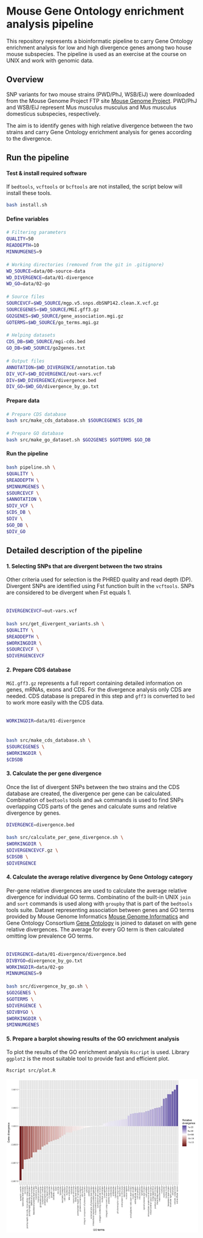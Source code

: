 # Mouse Gene Ontology enrichment analysis pipeline

This repository represents a bioinformatic pipeline to carry Gene Ontology enrichment analysis for low and high divergence genes among two house mouse subspecies. The pipeline is used as an exercise at the course on UNIX and work with genomic data.

## Overview

SNP variants for two mouse strains (PWD/PhJ, WSB/EiJ) were downloaded from the Mouse Genome Project FTP site [Mouse Genome Project](https://www.sanger.ac.uk/data/mouse-genomes-project/). PWD/PhJ and WSB/EiJ represent Mus musculus musculus and Mus musculus domesticus subspecies, respectively.

The aim is to identify genes with high relative divergence between the two strains and carry Gene Ontology enrichment analysis for genes according to the divergence.

## Run the pipeline

#### Test & install required software

If `bedtools`, `vcftools` or `bcftools` are not installed, the script below will install these tools.

```bash
bash install.sh
```

#### Define variables

```bash
# Filtering parameters
QUALITY=50
READDEPTH=10
MINNUMGENES=9

# Working directories (removed from the git in .gitignore)
WD_SOURCE=data/00-source-data
WD_DIVERGENCE=data/01-divergence
WD_GO=data/02-go

# Source files
SOURCEVCF=$WD_SOURCE/mgp.v5.snps.dbSNP142.clean.X.vcf.gz
SOURCEGENES=$WD_SOURCE/MGI.gff3.gz
GO2GENES=$WD_SOURCE/gene_association.mgi.gz
GOTERMS=$WD_SOURCE/go_terms.mgi.gz

# Helping datasets
CDS_DB=$WD_SOURCE/mgi-cds.bed
GO_DB=$WD_SOURCE/go2genes.txt

# Output files
ANNOTATION=$WD_DIVERGENCE/annotation.tab
DIV_VCF=$WD_DIVERGENCE/out-vars.vcf
DIV=$WD_DIVERGENCE/divergence.bed
DIV_GO=$WD_GO/divergence_by_go.txt
```

#### Prepare data

```bash
# Prepare CDS database
bash src/make_cds_database.sh $SOURCEGENES $CDS_DB

# Prepare GO database
bash src/make_go_dataset.sh $GO2GENES $GOTERMS $GO_DB
```

#### Run the pipeline

```bash
bash pipeline.sh \
$QUALITY \
$READDEPTH \
$MINNUMGENES \
$SOURCEVCF \
$ANNOTATION \
$DIV_VCF \
$CDS_DB \
$DIV \
$GO_DB \
$DIV_GO
```

## Detailed description of the pipeline

#### 1. Selecting SNPs that are divergent between the two strains

Other criteria used for selection is the PHRED quality and read depth (DP). Divergent SNPs are identified using Fst function built in the `vcftools`. SNPs are considered to be divergent when Fst equals 1.

```bash

DIVERGENCEVCF=out-vars.vcf

bash src/get_divergent_variants.sh \
$QUALITY \
$READDEPTH \
$WORKINGDIR \
$SOURCEVCF \
$DIVERGENCEVCF
```

#### 2. Prepare CDS database

`MGI.gff3.gz` represents a full report containing detailed information on genes, mRNAs, exons and CDS. For the divergence analysis only CDS are needed. CDS database is prepared in this step and `gff3` is converted to `bed` to work more easily with the CDS data.

```bash

WORKINGDIR=data/01-divergence


bash src/make_cds_database.sh \
$SOURCEGENES \
$WORKINGDIR \
$CDSDB
```

#### 3. Calculate the per gene divergence

Once the list of divergent SNPs between the two strains and the CDS database are created, the divergence per gene can be calculated. Combination of `bedtools` tools and `awk` commands is used to find SNPs overlapping CDS parts of the genes and calculate sums and relative divergence by genes.

```bash
DIVERGENCE=divergence.bed

bash src/calculate_per_gene_divergence.sh \
$WORKINGDIR \
$DIVERGENCEVCF.gz \
$CDSDB \
$DIVERGENCE
```

#### 4. Calculate the average relative divergence by Gene Ontology category

Per-gene relative divergences are used to calculate the average relative divergence for individual GO terms. Combinatino of the built-in UNIX `join` and `sort` commands is used along with `groupby` that is part of the `bedtools` tools suite. Dataset representing association between genes and GO terms provided by Mouse Genome Informatics [Mouse Genome Informatics](http://www.informatics.jax.org) and Gene Ontology Consortium [Gene Ontology](http://geneontology.org) is joined to dataset on with gene relative divergences. The average for every GO term is then calculated omitting low prevalence GO terms.

```bash

DIVERGENCE=data/01-divergence/divergence.bed
DIVBYGO=divergence_by_go.txt
WORKINGDIR=data/02-go
MINNUMGENES=9

bash src/divergence_by_go.sh \
$GO2GENES \
$GOTERMS \
$DIVERGENCE \
$DIVBYGO \
$WORKINGDIR \
$MINNUMGENES
```

#### 5. Prepare a barplot showing results of the GO enrichment analysis

To plot the results of the GO enrichment analysis `Rscript` is used. Library `ggplot2` is the most suitable tool to provide fast and efficient plot.

```bash
Rscript src/plot.R
```

![results](results/go-enrichment.jpg)